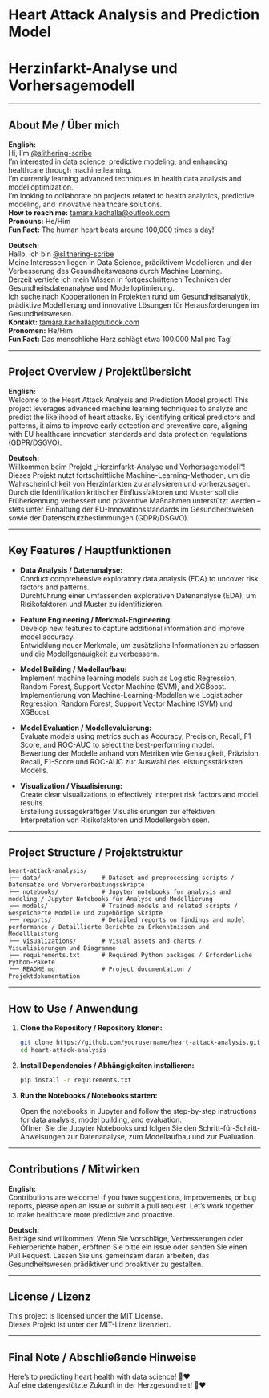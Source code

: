 # Heart Attack Analysis and Prediction Model  
# Herzinfarkt-Analyse und Vorhersagemodell

---

## About Me / Über mich

**English:**  
Hi, I’m [@slithering-scribe](https://github.com/slithering-scribe)  
I’m interested in data science, predictive modeling, and enhancing healthcare through machine learning.  
I’m currently learning advanced techniques in health data analysis and model optimization.  
I’m looking to collaborate on projects related to health analytics, predictive modeling, and innovative healthcare solutions.  
**How to reach me:** [tamara.kachalla@outlook.com](mailto:tamara.kachalla@outlook.com)  
**Pronouns:** He/Him  
**Fun Fact:** The human heart beats around 100,000 times a day!

**Deutsch:**  
Hallo, ich bin [@slithering-scribe](https://github.com/slithering-scribe)  
Meine Interessen liegen in Data Science, prädiktivem Modellieren und der Verbesserung des Gesundheitswesens durch Machine Learning.  
Derzeit vertiefe ich mein Wissen in fortgeschrittenen Techniken der Gesundheitsdatenanalyse und Modelloptimierung.  
Ich suche nach Kooperationen in Projekten rund um Gesundheitsanalytik, prädiktive Modellierung und innovative Lösungen für Herausforderungen im Gesundheitswesen.  
**Kontakt:** [tamara.kachalla@outlook.com](mailto:tamara.kachalla@outlook.com)  
**Pronomen:** He/Him  
**Fun Fact:** Das menschliche Herz schlägt etwa 100.000 Mal pro Tag!

---

## Project Overview / Projektübersicht

**English:**  
Welcome to the Heart Attack Analysis and Prediction Model project! This project leverages advanced machine learning techniques to analyze and predict the likelihood of heart attacks. By identifying critical predictors and patterns, it aims to improve early detection and preventive care, aligning with EU healthcare innovation standards and data protection regulations (GDPR/DSGVO).

**Deutsch:**  
Willkommen beim Projekt „Herzinfarkt-Analyse und Vorhersagemodell“! Dieses Projekt nutzt fortschrittliche Machine-Learning-Methoden, um die Wahrscheinlichkeit von Herzinfarkten zu analysieren und vorherzusagen. Durch die Identifikation kritischer Einflussfaktoren und Muster soll die Früherkennung verbessert und präventive Maßnahmen unterstützt werden – stets unter Einhaltung der EU-Innovationsstandards im Gesundheitswesen sowie der Datenschutzbestimmungen (GDPR/DSGVO).

---

## Key Features / Hauptfunktionen

- **Data Analysis / Datenanalyse:**  
  Conduct comprehensive exploratory data analysis (EDA) to uncover risk factors and patterns.  
  Durchführung einer umfassenden explorativen Datenanalyse (EDA), um Risikofaktoren und Muster zu identifizieren.

- **Feature Engineering / Merkmal-Engineering:**  
  Develop new features to capture additional information and improve model accuracy.  
  Entwicklung neuer Merkmale, um zusätzliche Informationen zu erfassen und die Modellgenauigkeit zu verbessern.

- **Model Building / Modellaufbau:**  
  Implement machine learning models such as Logistic Regression, Random Forest, Support Vector Machine (SVM), and XGBoost.  
  Implementierung von Machine-Learning-Modellen wie Logistischer Regression, Random Forest, Support Vector Machine (SVM) und XGBoost.

- **Model Evaluation / Modellevaluierung:**  
  Evaluate models using metrics such as Accuracy, Precision, Recall, F1 Score, and ROC-AUC to select the best-performing model.  
  Bewertung der Modelle anhand von Metriken wie Genauigkeit, Präzision, Recall, F1-Score und ROC-AUC zur Auswahl des leistungsstärksten Modells.

- **Visualization / Visualisierung:**  
  Create clear visualizations to effectively interpret risk factors and model results.  
  Erstellung aussagekräftiger Visualisierungen zur effektiven Interpretation von Risikofaktoren und Modellergebnissen.

---

## Project Structure / Projektstruktur

```
heart-attack-analysis/
├── data/                 # Dataset and preprocessing scripts / Datensätze und Vorverarbeitungsskripte
├── notebooks/            # Jupyter notebooks for analysis and modeling / Jupyter Notebooks für Analyse und Modellierung
├── models/               # Trained models and related scripts / Gespeicherte Modelle und zugehörige Skripte
├── reports/              # Detailed reports on findings and model performance / Detaillierte Berichte zu Erkenntnissen und Modellleistung
├── visualizations/       # Visual assets and charts / Visualisierungen und Diagramme
├── requirements.txt      # Required Python packages / Erforderliche Python-Pakete
└── README.md             # Project documentation / Projektdokumentation
```

---

## How to Use / Anwendung

1. **Clone the Repository / Repository klonen:**

   ```bash
   git clone https://github.com/yourusername/heart-attack-analysis.git
   cd heart-attack-analysis
   ```

2. **Install Dependencies / Abhängigkeiten installieren:**

   ```bash
   pip install -r requirements.txt
   ```

3. **Run the Notebooks / Notebooks starten:**

   Open the notebooks in Jupyter and follow the step-by-step instructions for data analysis, model building, and evaluation.  
   Öffnen Sie die Jupyter Notebooks und folgen Sie den Schritt-für-Schritt-Anweisungen zur Datenanalyse, zum Modellaufbau und zur Evaluation.

---

## Contributions / Mitwirken

**English:**  
Contributions are welcome! If you have suggestions, improvements, or bug reports, please open an issue or submit a pull request. Let’s work together to make healthcare more predictive and proactive.

**Deutsch:**  
Beiträge sind willkommen! Wenn Sie Vorschläge, Verbesserungen oder Fehlerberichte haben, eröffnen Sie bitte ein Issue oder senden Sie einen Pull Request. Lassen Sie uns gemeinsam daran arbeiten, das Gesundheitswesen prädiktiver und proaktiver zu gestalten.

---

## License / Lizenz

This project is licensed under the MIT License.  
Dieses Projekt ist unter der MIT-Lizenz lizenziert.

---

## Final Note / Abschließende Hinweise

Here’s to predicting heart health with data science! 🚀❤️  
Auf eine datengestützte Zukunft in der Herzgesundheit! 🚀❤️

